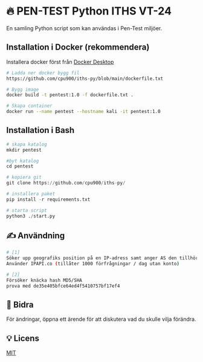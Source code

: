 

# 🔥 PEN-TEST Python ITHS VT-24

En samling Python script som kan användas i Pen-Test miljöer.

## Installation i Docker (rekommendera)

Installera docker först från [Docker Desktop]([https://skerritt.blog/a11y/](https://www.docker.com/products/docker-desktop/))

```bash
# Ladda ner docker bygg fil
https://github.com/cpu900/iths-py/blob/main/dockerfile.txt
```

```bash
# Bygg image 
docker build -t pentest:1.0 -f dockerfile.txt .
```

```bash
# Skapa container
docker run --name pentest --hostname kali -it pentest:1.0 
```

## Installation i Bash

```python
# skapa katalog
mkdir pentest
```

```python
#byt katalog
cd pentest
```

```python
# kopiera git
git clone https://github.com/cpu900/iths-py/
```

```python
# installera paket
pip install -r requirements.txt
```

```python
# starta script
python3 ./start.py
```


## ✍ Användning
```bash
# [1]
Söker upp geografiks position på en IP-adress samt anger AS den tillhör.
Använder IPAPI.co (tillåter 1000 förfrågningar / dag utan konto)
```

```bash
# [2]
Försöker knäcka hash MD5/SHA
prova med de35e405bfce64ed4f5410757bf17ef4
```


## 🙏 Bidra

För ändringar, öppna ett ärende för att diskutera vad du skulle vilja förändra.

## 💡 Licens

[MIT](https://choosealicense.com/licenses/mit/)
